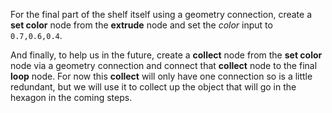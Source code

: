 For the final part of the shelf itself using a geometry connection, create a **set color** node from the **extrude** node and set the _color_ input to `0.7,0.6,0.4`.

And finally, to help us in the future, create a **collect** node from the **set color** node via a geometry connection and connect that **collect** node to the final **loop** node. For now this **collect** will only have one connection so is a little redundant, but we will use it to collect up the object that will go in the hexagon in the coming steps.